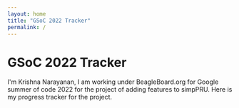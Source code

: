 ```yaml
---
layout: home
title: "GSoC 2022 Tracker"
permalink: /
---
```


# GSoC 2022 Tracker
I'm Krishna Narayanan, I am working under BeagleBoard.org for Google summer of code 2022 for the project of adding features to simpPRU. Here is my progress tracker for the project.
